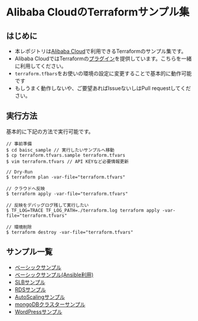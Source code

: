 # Alibaba CloudのTerraformサンプル集
## はじめに
- 本レポジトリは[Alibaba Cloud](https://jp.aliyun.com)で利用できるTerraformのサンプル集です。
- Alibaba CloudではTerraformの[プラグイン](https://github.com/alibaba/terraform-provider)を提供しています。こちらを一緒に利用してください。
- `terraform.tfbars`をお使いの環境の設定に変更することで基本的に動作可能です
- もしうまく動作しないや、ご要望あればIssueないしはPull requestしてください。

## 実行方法
基本的に下記の方法で実行可能です。
```
// 事前準備
$ cd baisc_sample // 実行したいサンプルへ移動
$ cp terraform.tfvars.sample terraform.tfvars
$ vim terraform.tfvars // API KEYなど必要情報更新

// Dry-Run
$ terraform plan -var-file="terraform.tfvars"

// クラウドへ反映
$ terraform apply -var-file="terraform.tfvars"

// 反映をデバッグログ残して実行したい
$ TF_LOG=TRACE TF_LOG_PATH=./terraform.log terraform apply -var-file="terraform.tfvars"

// 環境削除
$ terraform destroy -var-file="terraform.tfvars"
```

## サンプル一覧
- [ベーシックサンプル](/basic_sample/)
- [ベーシックサンプル(Ansible利用)](/basic_sample_with_ansible/)
- [SLBサンプル](/slb_sample/)
- [RDSサンプル](/slb_sample/)
- [AutoScalingサンプル](/autoscaling_sample/)
- [mongoDBクラスターサンプル](/mongo_cluster_sample/)
- [WordPressサンプル](/wordpress_sample/)

